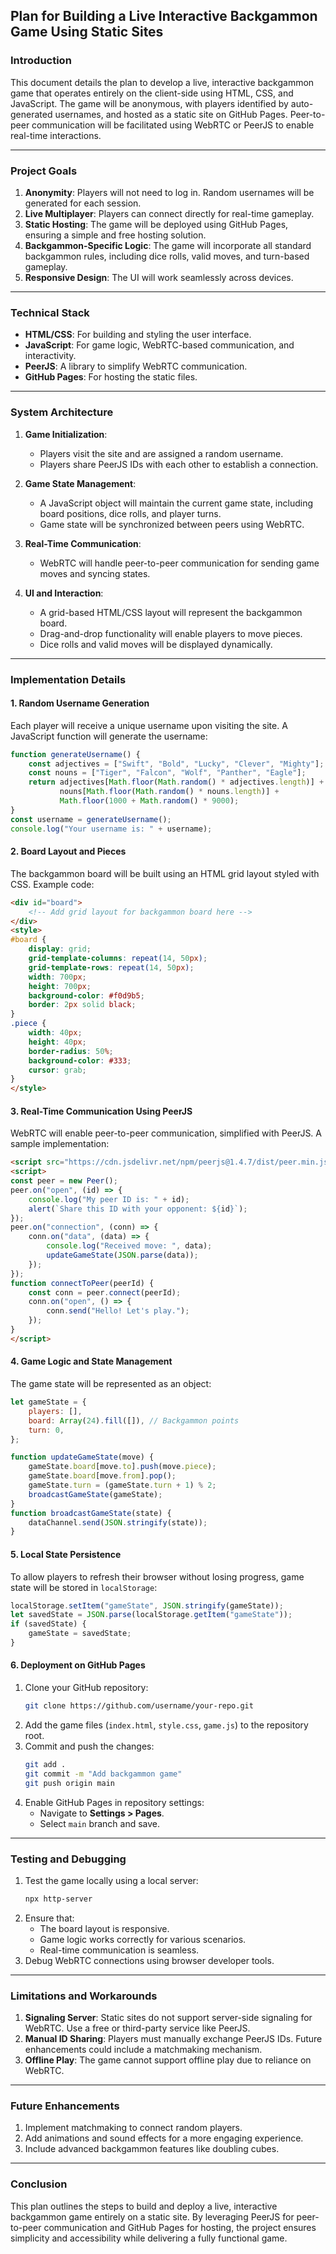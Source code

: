 ## Plan for Building a Live Interactive Backgammon Game Using Static Sites

### **Introduction**
This document details the plan to develop a live, interactive backgammon game that operates entirely on the client-side using HTML, CSS, and JavaScript. The game will be anonymous, with players identified by auto-generated usernames, and hosted as a static site on GitHub Pages. Peer-to-peer communication will be facilitated using WebRTC or PeerJS to enable real-time interactions.

---

### **Project Goals**
1. **Anonymity**: Players will not need to log in. Random usernames will be generated for each session.
2. **Live Multiplayer**: Players can connect directly for real-time gameplay.
3. **Static Hosting**: The game will be deployed using GitHub Pages, ensuring a simple and free hosting solution.
4. **Backgammon-Specific Logic**: The game will incorporate all standard backgammon rules, including dice rolls, valid moves, and turn-based gameplay.
5. **Responsive Design**: The UI will work seamlessly across devices.

---

### **Technical Stack**
- **HTML/CSS**: For building and styling the user interface.
- **JavaScript**: For game logic, WebRTC-based communication, and interactivity.
- **PeerJS**: A library to simplify WebRTC communication.
- **GitHub Pages**: For hosting the static files.

---

### **System Architecture**
1. **Game Initialization**:
   - Players visit the site and are assigned a random username.
   - Players share PeerJS IDs with each other to establish a connection.

2. **Game State Management**:
   - A JavaScript object will maintain the current game state, including board positions, dice rolls, and player turns.
   - Game state will be synchronized between peers using WebRTC.

3. **Real-Time Communication**:
   - WebRTC will handle peer-to-peer communication for sending game moves and syncing states.

4. **UI and Interaction**:
   - A grid-based HTML/CSS layout will represent the backgammon board.
   - Drag-and-drop functionality will enable players to move pieces.
   - Dice rolls and valid moves will be displayed dynamically.

---

### **Implementation Details**

#### **1. Random Username Generation**
Each player will receive a unique username upon visiting the site. A JavaScript function will generate the username:
```javascript
function generateUsername() {
    const adjectives = ["Swift", "Bold", "Lucky", "Clever", "Mighty"];
    const nouns = ["Tiger", "Falcon", "Wolf", "Panther", "Eagle"];
    return adjectives[Math.floor(Math.random() * adjectives.length)] +
           nouns[Math.floor(Math.random() * nouns.length)] +
           Math.floor(1000 + Math.random() * 9000);
}
const username = generateUsername();
console.log("Your username is: " + username);
```

#### **2. Board Layout and Pieces**
The backgammon board will be built using an HTML grid layout styled with CSS. Example code:
```html
<div id="board">
    <!-- Add grid layout for backgammon board here -->
</div>
<style>
#board {
    display: grid;
    grid-template-columns: repeat(14, 50px);
    grid-template-rows: repeat(14, 50px);
    width: 700px;
    height: 700px;
    background-color: #f0d9b5;
    border: 2px solid black;
}
.piece {
    width: 40px;
    height: 40px;
    border-radius: 50%;
    background-color: #333;
    cursor: grab;
}
</style>
```

#### **3. Real-Time Communication Using PeerJS**
WebRTC will enable peer-to-peer communication, simplified with PeerJS. A sample implementation:
```html
<script src="https://cdn.jsdelivr.net/npm/peerjs@1.4.7/dist/peer.min.js"></script>
<script>
const peer = new Peer();
peer.on("open", (id) => {
    console.log("My peer ID is: " + id);
    alert(`Share this ID with your opponent: ${id}`);
});
peer.on("connection", (conn) => {
    conn.on("data", (data) => {
        console.log("Received move: ", data);
        updateGameState(JSON.parse(data));
    });
});
function connectToPeer(peerId) {
    const conn = peer.connect(peerId);
    conn.on("open", () => {
        conn.send("Hello! Let's play.");
    });
}
</script>
```

#### **4. Game Logic and State Management**
The game state will be represented as an object:
```javascript
let gameState = {
    players: [],
    board: Array(24).fill([]), // Backgammon points
    turn: 0,
};

function updateGameState(move) {
    gameState.board[move.to].push(move.piece);
    gameState.board[move.from].pop();
    gameState.turn = (gameState.turn + 1) % 2;
    broadcastGameState(gameState);
}
function broadcastGameState(state) {
    dataChannel.send(JSON.stringify(state));
}
```

#### **5. Local State Persistence**
To allow players to refresh their browser without losing progress, game state will be stored in `localStorage`:
```javascript
localStorage.setItem("gameState", JSON.stringify(gameState));
let savedState = JSON.parse(localStorage.getItem("gameState"));
if (savedState) {
    gameState = savedState;
}
```

#### **6. Deployment on GitHub Pages**
1. Clone your GitHub repository:
   ```bash
   git clone https://github.com/username/your-repo.git
   ```
2. Add the game files (`index.html`, `style.css`, `game.js`) to the repository root.
3. Commit and push the changes:
   ```bash
   git add .
   git commit -m "Add backgammon game"
   git push origin main
   ```
4. Enable GitHub Pages in repository settings:
   - Navigate to **Settings > Pages**.
   - Select `main` branch and save.

---

### **Testing and Debugging**
1. Test the game locally using a local server:
   ```bash
   npx http-server
   ```
2. Ensure that:
   - The board layout is responsive.
   - Game logic works correctly for various scenarios.
   - Real-time communication is seamless.
3. Debug WebRTC connections using browser developer tools.

---

### **Limitations and Workarounds**
1. **Signaling Server**: Static sites do not support server-side signaling for WebRTC. Use a free or third-party service like PeerJS.
2. **Manual ID Sharing**: Players must manually exchange PeerJS IDs. Future enhancements could include a matchmaking mechanism.
3. **Offline Play**: The game cannot support offline play due to reliance on WebRTC.

---

### **Future Enhancements**
1. Implement matchmaking to connect random players.
2. Add animations and sound effects for a more engaging experience.
3. Include advanced backgammon features like doubling cubes.

---

### **Conclusion**
This plan outlines the steps to build and deploy a live, interactive backgammon game entirely on a static site. By leveraging PeerJS for peer-to-peer communication and GitHub Pages for hosting, the project ensures simplicity and accessibility while delivering a fully functional game.

